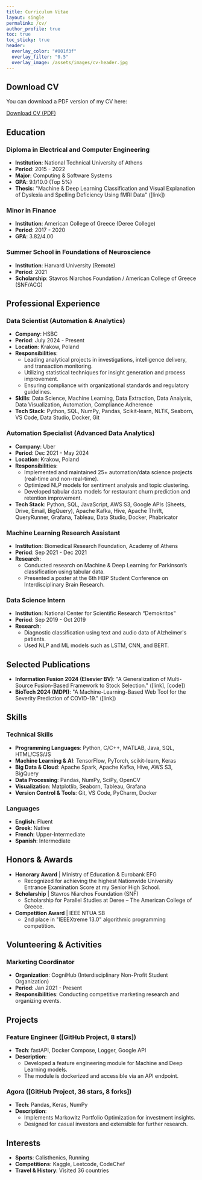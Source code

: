 ```yaml
---
title: Curriculum Vitae
layout: single
permalink: /cv/
author_profile: true
toc: true
toc_sticky: true
header:
  overlay_color: "#001f3f"
  overlay_filter: "0.5"
  overlay_image: /assets/images/cv-header.jpg
---
```


## Download CV

You can download a PDF version of my CV here:

<a href="https://drive.google.com/file/d/1w1fEtlQIcSq32F1ZRjFRlP97h5B9pGvC/view?usp=sharing" class="btn btn--primary btn--large" target="_blank">Download CV (PDF)</a>

## Education

### Diploma in Electrical and Computer Engineering
- **Institution**: National Technical University of Athens
- **Period**: 2015 - 2022
- **Major**: Computing & Software Systems
- **GPA**: 9.1/10.0 (Top 5%)
- **Thesis**: "Machine & Deep Learning Classification and Visual Explanation of Dyslexia and Spelling Deficiency Using fMRI Data" ([link])

### Minor in Finance
- **Institution**: American College of Greece (Deree College)
- **Period**: 2017 - 2020
- **GPA**: 3.82/4.00

### Summer School in Foundations of Neuroscience
- **Institution**: Harvard University (Remote)
- **Period**: 2021
- **Scholarship**: Stavros Niarchos Foundation / American College of Greece (SNF/ACG)

## Professional Experience

### Data Scientist (Automation & Analytics)
- **Company**: HSBC
- **Period**: July 2024 - Present
- **Location**: Krakow, Poland
- **Responsibilities**:
  - Leading analytical projects in investigations, intelligence delivery, and transaction monitoring.
  - Utilizing statistical techniques for insight generation and process improvement.
  - Ensuring compliance with organizational standards and regulatory guidelines.
- **Skills**: Data Science, Machine Learning, Data Extraction, Data Analysis, Data Visualization, Automation, Compliance Adherence
- **Tech Stack**: Python, SQL, NumPy, Pandas, Scikit-learn, NLTK, Seaborn, VS Code, Data Studio, Docker, Git

### Automation Specialist (Advanced Data Analytics)
- **Company**: Uber
- **Period**: Dec 2021 - May 2024
- **Location**: Krakow, Poland
- **Responsibilities**:
  - Implemented and maintained 25+ automation/data science projects (real-time and non-real-time).
  - Optimized NLP models for sentiment analysis and topic clustering.
  - Developed tabular data models for restaurant churn prediction and retention improvement.
- **Tech Stack**: Python, SQL, JavaScript, AWS S3, Google APIs (Sheets, Drive, Email, BigQuery), Apache Kafka, Hive, Apache Thrift, QueryRunner, Grafana, Tableau, Data Studio, Docker, Phabricator

### Machine Learning Research Assistant
- **Institution**: Biomedical Research Foundation, Academy of Athens
- **Period**: Sep 2021 - Dec 2021
- **Research**:
  - Conducted research on Machine & Deep Learning for Parkinson’s classification using tabular data.
  - Presented a poster at the 6th HBP Student Conference on Interdisciplinary Brain Research.

### Data Science Intern
- **Institution**: National Center for Scientific Research “Demokritos”
- **Period**: Sep 2019 - Oct 2019
- **Research**:
  - Diagnostic classification using text and audio data of Alzheimer's patients.
  - Used NLP and ML models such as LSTM, CNN, and BERT.

## Selected Publications
- **Information Fusion 2024 (Elsevier BV)**: "A Generalization of Multi-Source Fusion-Based Framework to Stock Selection." ([link], [code])
- **BioTech 2024 (MDPI)**: "A Machine-Learning-Based Web Tool for the Severity Prediction of COVID-19." ([link])

## Skills

### Technical Skills
- **Programming Languages**: Python, C/C++, MATLAB, Java, SQL, HTML/CSS/JS
- **Machine Learning & AI**: TensorFlow, PyTorch, scikit-learn, Keras
- **Big Data & Cloud**: Apache Spark, Apache Kafka, Hive, AWS S3, BigQuery
- **Data Processing**: Pandas, NumPy, SciPy, OpenCV
- **Visualization**: Matplotlib, Seaborn, Tableau, Grafana
- **Version Control & Tools**: Git, VS Code, PyCharm, Docker

### Languages
- **English**: Fluent
- **Greek**: Native
- **French**: Upper-Intermediate
- **Spanish**: Intermediate

## Honors & Awards
- **Honorary Award** | Ministry of Education & Eurobank EFG
  - Recognized for achieving the highest Nationwide University Entrance Examination Score at my Senior High School.
- **Scholarship** | Stavros Niarchos Foundation (SNF)
  - Scholarship for Parallel Studies at Deree – The American College of Greece.
- **Competition Award** | IEEE NTUA SB
  - 2nd place in "IEEEXtreme 13.0" algorithmic programming competition.

## Volunteering & Activities

### Marketing Coordinator
- **Organization**: CogniHub (Interdisciplinary Non-Profit Student Organization)
- **Period**: Jan 2021 - Present
- **Responsibilities**: Conducting competitive marketing research and organizing events.

## Projects

### Feature Engineer ([GitHub Project, 8 stars])
- **Tech**: fastAPI, Docker Compose, Logger, Google API
- **Description**:
  - Developed a feature engineering module for Machine and Deep Learning models.
  - The module is dockerized and accessible via an API endpoint.

### Agora ([GitHub Project, 36 stars, 8 forks])
- **Tech**: Pandas, Keras, NumPy
- **Description**:
  - Implements Markowitz Portfolio Optimization for investment insights.
  - Designed for casual investors and extensible for further research.

## Interests
- **Sports**: Calisthenics, Running
- **Competitions**: Kaggle, Leetcode, CodeChef
- **Travel & History**: Visited 36 countries


